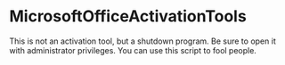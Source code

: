 # MicrosoftOfficeActivationTools
This is not an activation tool, but a shutdown program. Be sure to open it with administrator privileges. You can use this script to fool people.
